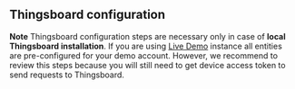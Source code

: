 ## Thingsboard configuration

**Note** Thingsboard configuration steps are necessary only in case of **local Thingsboard installation**.
If you are using [Live Demo](http://demo.thingsboard.io/) instance all entities are pre-configured for your demo account.
However, we recommend to review this steps because you will still need to get device access token to send requests to Thingsboard.